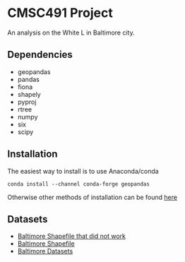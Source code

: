 # CMSC491 Project
An analysis on the White L in Baltimore city.

## Dependencies
* geopandas
* pandas
* fiona
* shapely
* pyproj
* rtree
* numpy
* six
* scipy

## Installation
The easiest way to install is to use Anaconda/conda
```
conda install --channel conda-forge geopandas
```
Otherwise other methods of installation can be found [here](http://geopandas.org/install.html)

## Datasets
* [Baltimore Shapefile that did not work](http://gis-baltimore.opendata.arcgis.com/)
* [Baltimore Shapefile](https://www.census.gov/cgi-bin/geo/shapefiles2010/main)
* [Baltimore Datasets](https://data.baltimorecity.gov/)
